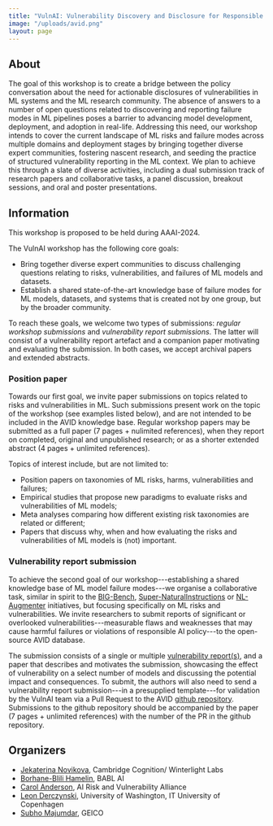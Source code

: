 ```yaml
---
title: "VulnAI: Vulnerability Discovery and Disclosure for Responsible AI"
image: "/uploads/avid.png"
layout: page
---
```


## About
The goal of this workshop is to create a bridge between the policy conversation about the need for actionable disclosures of vulnerabilities in ML systems and the ML research community. The absence of answers to a number of open questions related to discovering and reporting failure modes in ML pipelines poses a barrier to advancing model development, deployment, and adoption in real-life. Addressing this need, our workshop intends to cover the current landscape of ML risks and failure modes across multiple domains and deployment stages by bringing together diverse expert communities, fostering nascent research, and seeding the practice of structured vulnerability reporting in the ML context. We plan to achieve this through a slate of diverse activities, including a dual submission track of research papers and collaborative tasks, a panel discussion, breakout sessions, and oral and poster presentations. 

## Information
This workshop is proposed to be held during AAAI-2024.

The VulnAI workshop has the following core goals:
- Bring together diverse expert communities to discuss challenging questions relating to risks, vulnerabilities, and failures of ML models and datasets.
- Establish a shared state-of-the-art knowledge base of failure modes for ML models, datasets, and systems that is created not by one group, but by the broader community.

To reach these goals, we welcome two types of submissions: _regular workshop submissions_ and _vulnerability report submissions_. The latter will consist of a vulnerability report artefact and a companion paper motivating and evaluating the submission. In both cases, we accept archival papers and extended abstracts.

### Position paper
Towards our first goal, we invite paper submissions on topics related to risks and vulnerabilities in ML. Such submissions present work on the topic of the workshop (see examples listed below), and are not intended to be included in the AVID knowledge base. Regular workshop papers may be submitted as a full paper (7 pages + nulimited references), when they report on completed, original and unpublished research; or as a shorter extended abstract (4 pages + unlimited references). 

Topics of interest include, but are not limited to:

- Position papers on taxonomies of ML risks, harms, vulnerabilities and failures;
- Empirical studies that propose new paradigms to evaluate risks and vulnerabilities of ML models;
- Meta analyses comparing how different existing risk taxonomies are related or different;
- Papers that discuss why, when and how evaluating the risks and vulnerabilities of ML models is (not) important.

### Vulnerability report submission
To achieve the second goal of our workshop---establishing a shared knowledge base of ML model failure modes---we organise a collaborative task, similar in spirit to the [BIG-Bench](https://github.com/google/BIG-bench), [Super-NaturalInstructions](https://github.com/allenai/natural-instructions) or [NL-Augmenter](https://github.com/GEM-benchmark/NL-Augmenter) initiatives, but focusing specifically on ML risks and vulnerabilities. We invite researchers to submit reports of significant or overlooked vulnerabilities---measurable flaws and weaknesses that may cause harmful failures or violations of responsible AI policy---to the open-source AVID database.

The submission consists of a single or multiple [vulnerability report(s)](https://avidml.org/database/\#reports), and a paper that describes and motivates the submission, showcasing the effect of vulnerability on a select number of models and discussing the potential impact and consequences. To submit, the authors will also need to send a vulnerability report submission---in a presupplied template---for validation by the VulnAI team via a Pull Request to the AVID [github repository](https://github.com/avidml/avid-db). Submissions to the github repository should be accompanied by the paper (7 pages + unlimited references) with the number of the PR in the github repository.

## Organizers
- [Jekaterina Novikova](https://jeknov.github.io/), Cambridge
Cognition/ Winterlight Labs
- [Borhane-Blili Hamelin](https://borhane.xyz/), BABL AI
- [Carol Anderson](https://www.linkedin.com/in/carolmanderson/), AI Risk and Vulnerability Alliance
- [Leon Derczynski](https://www.derczynski.com/), University of Washington, IT University of Copenhagen
- [Subho Majumdar](https://subhomajumdar.com), GEICO